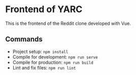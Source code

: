 # Frontend of YARC
This is the frontend of the Reddit clone developed with Vue.

## Commands
* Project setup: `npm install`
* Compile for development: `npm run serve`
* Compile for production: `npm run build`
* Lint and fix files: `npm run lint`
